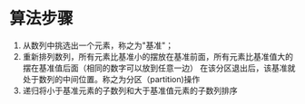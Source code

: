 # 算法步骤
1. 从数列中挑选出一个元素，称之为"基准"；
2. 重新排列数列，所有元素比基准小的摆放在基准前面，所有元素比基准值大的摆在基准值后面（相同的数字可以放到任意一边）
在该分区退出后，该基准就处于数列的中间位置。称之为分区（partition)操作
3. 递归将小于基准元素的子数列和大于基准值元素的子数列排序